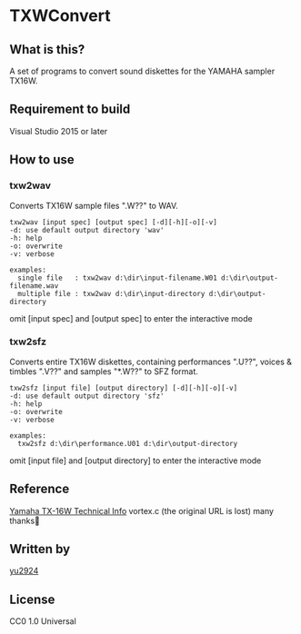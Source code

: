 # TXWConvert

## What is this?

A set of programs to convert sound diskettes for the YAMAHA sampler TX16W.

## Requirement to build

Visual Studio 2015 or later

## How to use

### txw2wav

Converts TX16W sample files ".W??" to WAV.
```
txw2wav [input spec] [output spec] [-d][-h][-o][-v]
-d: use default output directory 'wav'
-h: help
-o: overwrite
-v: verbose

examples:
  single file   : txw2wav d:\dir\input-filename.W01 d:\dir\output-filename.wav
  multiple file : txw2wav d:\dir\input-directory d:\dir\output-directory
```
omit [input spec] and [output spec] to enter the interactive mode

### txw2sfz

Converts entire TX16W diskettes, containing performances ".U??", voices & timbles ".V??" and samples "*.W??" to SFZ format.

```
txw2sfz [input file] [output directory] [-d][-h][-o][-v]
-d: use default output directory 'sfz'
-h: help
-o: overwrite
-v: verbose

examples:
  txw2sfz d:\dir\performance.U01 d:\dir\output-directory
```

omit [input file] and [output directory] to enter the interactive mode

## Reference

[Yamaha TX-16W Technical Info](http://www.youngmonkey.ca/nose/audio_tech/synth/Yamaha-TX16W.html)
vortex.c (the original URL is lost)
many thanks🙂

## Written by

[yu2924](https://twitter.com/yu2924)

## License

CC0 1.0 Universal
